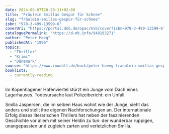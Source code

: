 ```yaml
---
date: 2024-08-07T20:29:11+02:00
title: "Fräulein Smillas Gespür für Schnee"
slug: "fräulein-smillas-gespür-für-schnee"
isbn: "978-3-499-13599-6"
coverUri: "https://portal.dnb.de/opac/mvb/cover?isbn=978-3-499-13599-6"
cataloguePermalink: "https://d-nb.info/948193271"
author: "Peter Høeg"
publishedAt: "1996"
topics:
  - "Thriller"
  - "Krimi"
  - "Dänemark"
source: "https://www.rowohlt.de/buch/peter-hoeeg-fraeulein-smillas-gespuer-fuer-schnee-9783499237010"
booklists:
  - currently-reading
---
```


Im Kopenhagener Hafenviertel stürzt ein Junge vom Dach eines Lagerhauses. 
Todesursache laut Polizeibericht: ein Unfall.

Smilla Jaspersen, die im selben Haus wohnt wie der Junge, sieht das anders und 
stellt ihre eigenen Nachforschungen an. Der internationale Erfolg dieses 
literarischen Thrillers hat neben der faszinierenden Geschichte vor allem mit 
seiner Heldin zu tun: der wunderbar ruppigen, unangepassten und zugleich zarten 
und verletzlichen Smilla.